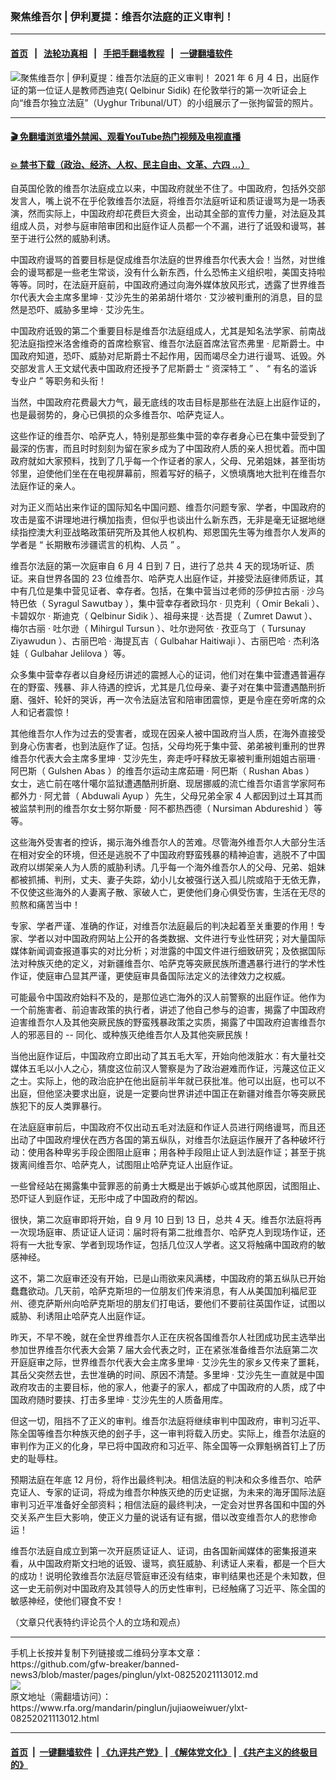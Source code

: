 ### 聚焦维吾尔 | 伊利夏提：维吾尔法庭的正义审判！
------------------------

#### [首页](https://github.com/gfw-breaker/banned-news3/blob/master/README.md) &nbsp;&nbsp;|&nbsp;&nbsp; [法轮功真相](https://github.com/begood0513/basic/blob/master/README.md)  &nbsp;&nbsp;|&nbsp;&nbsp; [手把手翻墙教程](https://github.com/gfw-breaker/guides/wiki)  &nbsp;&nbsp;|&nbsp;&nbsp; [一键翻墙软件](https://github.com/gfw-breaker/nogfw/blob/master/README.md)  



<div id="headerimg">
 <img alt="聚焦维吾尔 | 伊利夏提：维吾尔法庭的正义审判！" src="https://www.rfa.org/mandarin/pinglun/jujiaoweiwuer/ylxt-08252021113012.html/@@images/1c11b118-9f58-4dda-9ded-8274741803a0.jpeg" title="聚焦维吾尔 | 伊利夏提：维吾尔法庭的正义审判！"/>
 <span class="lead_image_caption">
  2021 年 6 月 4 日，出庭作证的第一位证人是教师西迪克( Qelbinur Sidik) 在伦敦举行的第一次听证会上向“维吾尔独立法庭”（Uyghur Tribunal/UT）的小组展示了一张拘留营的照片。
 </span>
 <!-- zoomattribute -->
</div>

<hr/>


#### [ 🎬  免翻墙浏览墙外禁闻、观看YouTube热门视频及电视直播](http://78.141.236.197/)

#### [ 💥  禁书下载（政治、经济、人权、民主自由、文革、六四 ...）](http://78.141.236.197:10000/bbooks/)

<div id="storytext">
 <p>
 </p>
 <p>
  自英国伦敦的维吾尔法庭成立以来，中国政府就坐不住了。中国政府，包括外交部发言人，嘴上说不在乎伦敦维吾尔法庭，将维吾尔法庭听证和质证谩骂为是一场表演，然而实际上，中国政府却花费巨大资金，出动其全部的宣传力量，对法庭及其组成人员，对参与庭审陪审团和出庭作证人员都一个不漏，进行了诋毁和谩骂，甚至于进行公然的威胁利诱。
 </p>
 <p>
  <span>
   中国政府谩骂的首要目标是促成维吾尔法庭的世界维吾尔代表大会！当然，对世维会的谩骂都是一些老生常谈，没有什么新东西，什么恐怖主义组织啦，美国支持啦等等。同时，在法庭开庭前，中国政府通过向海外媒体放风形式，透露了世界维吾尔代表大会主席多里坤
  </span>
  <span>
   ·
  </span>
  <span>
   艾沙先生的弟弟胡什塔尔
  </span>
  <span>
   ·
  </span>
  <span>
   艾沙被判重刑的消息，目的显然是恐吓、威胁多里坤
  </span>
  <span>
   ·
  </span>
  <span>
   艾沙先生。
  </span>
 </p>
 <p>
  <span>
   中国政府诋毁的第二个重要目标是维吾尔法庭组成人，尤其是知名法学家、前南战犯法庭指控米洛舍维奇的首席检察官、维吾尔法庭首席法官杰弗里
  </span>
  <span>
   ·
  </span>
  <span>
   尼斯爵士。中国政府知道，恐吓、威胁对尼斯爵士不起作用，因而竭尽全力进行谩骂、诋毁。外交部发言人王文斌代表中国政府还授予了尼斯爵士
  </span>
  <span>
   “
  </span>
  <span>
   资深特工
  </span>
  <span>
   ”
  </span>
  <span>
   、
  </span>
  <span>
   “
  </span>
  <span>
   有名的滥诉专业户
  </span>
  <span>
   ”
  </span>
  <span>
   等职务和头衔！
  </span>
 </p>
 <p>
  <span>
   当然，中国政府花费最大力气，最无底线的攻击目标是那些在法庭上出庭作证的，也是最弱势的，身心已俱损的众多维吾尔、哈萨克证人。
  </span>
 </p>
 <p>
  <span>
   这些作证的维吾尔、哈萨克人，特别是那些集中营的幸存者身心已在集中营受到了最深的伤害，而且时时刻刻为留在家乡成为了中国政府人质的亲人担忧着。而中国政府就如大家预料，找到了几乎每一个作证者的家人，父母、兄弟姐妹，甚至街坊邻里，迫使他们坐在在电视屏幕前，照着写好的稿子，义愤填膺地大批判在维吾尔法庭作证的亲人。
  </span>
 </p>
 <p>
  <span>
   对为正义而站出来作证的国际知名中国问题、维吾尔问题专家、学者，中国政府的攻击是蛮不讲理地进行横加指责，但似乎也谈出什么新东西，无非是毫无证据地继续指控澳大利亚战略政策研究所及其他人权机构、郑恩国先生等为维吾尔人发声的学者是
  </span>
  <span>
   “
  </span>
  <span>
   长期散布涉疆谎言的机构、人员
  </span>
  <span>
   ”
  </span>
  <span>
   。
  </span>
 </p>
 <p>
  <span>
   维吾尔法庭的第一次庭审自
  </span>
  <span>
   6
  </span>
  <span>
   月
  </span>
  <span>
   4
  </span>
  <span>
   日到
  </span>
  <span>
   7
  </span>
  <span>
   日，进行了总共
  </span>
  <span>
   4
  </span>
  <span>
   天的现场听证、质证。来自世界各国的
  </span>
  <span>
   23
  </span>
  <span>
   位维吾尔、哈萨克人出庭作证，并接受法庭律师质证，其中有几位是集中营见证者、幸存者。包括，在集中营当过老师的莎伊拉古丽
  </span>
  <span>
   ·
  </span>
  <span>
   沙乌特巴依（
  </span>
  <span>
   Syragul Sawutbay
  </span>
  <span>
   ），集中营幸存者欧玛尔
  </span>
  <span>
   ·
  </span>
  <span>
   贝克利（
  </span>
  <span>
   Omir
   <span>
   </span>
   Bekali
  </span>
  <span>
   ）、卡碧奴尔
  </span>
  <span>
   ·
  </span>
  <span>
   斯迪克（
  </span>
  <span>
   Qelbinur Sidik
  </span>
  <span>
   ）、祖母来提
  </span>
  <span>
   ·
  </span>
  <span>
   达吾提（
  </span>
  <span>
   Zumret Dawut
  </span>
  <span>
   ）、
  </span>
  <span>
   <span>
    梅尔古丽
   </span>
  </span>
  <span>
   ·
  </span>
  <span>
   吐尔逊（
  </span>
  <span>
   Mihirgul Tursun
  </span>
  <span>
   ）、吐尔逊阿依
  </span>
  <span>
   ·
  </span>
  <span>
   孜亚乌丁（
  </span>
  <span>
   Tursunay Ziyawudun
  </span>
  <span>
   ）、古丽巴哈
  </span>
  <span>
   ·
  </span>
  <span>
   海提瓦吉（
  </span>
  <span>
   Gulbahar Haitiwaji
  </span>
  <span>
   ）、古丽巴哈
  </span>
  <span>
   ·
  </span>
  <span>
   杰利洛娃（
  </span>
  <span>
   Gulbahar Jelilova
  </span>
  <span>
   ）等。
  </span>
 </p>
 <p>
  <span>
   众多集中营幸存者以自身经历讲述的震撼人心的证词，他们对在集中营遭遇普遍存在的野蛮、残暴、非人待遇的控诉，尤其是几位母亲、妻子对在集中营遭遇酷刑折磨、强奸、轮奸的哭诉，再一次令法庭法官和陪审团震惊，更是令座在旁听席的众人和记者震惊！
  </span>
 </p>
 <p>
  <span>
   其他维吾尔人作为过去的受害者，或现在因亲人被中国政府当人质，在海外直接受到身心伤害者，也到法庭作了证。包括，父母均死于集中营、弟弟被判重刑的世界维吾尔代表大会主席多里坤
  </span>
  <span>
   ·
  </span>
  <span>
   艾沙先生，奔走呼吁释放无辜被判重刑姐姐古丽珊
  </span>
  <span>
   ·
  </span>
  <span>
   阿巴斯（
  </span>
  <span>
   Gulshen Abas
  </span>
  <span>
   ）的维吾尔运动主席茹珊
  </span>
  <span>
   ·
  </span>
  <span>
   阿巴斯（
  </span>
  <span>
   Rushan Abas
  </span>
  <span>
   ）
  </span>
  <span>
   <span>
    女士，逃亡前在喀什噶尔监狱遭遇酷刑折磨、现居挪威的流亡维吾尔语言学家阿布都外力
   </span>
  </span>
  <span>
   ·
  </span>
  <span>
   阿尤普（
  </span>
  <span>
   Abduwali Ayup
  </span>
  <span>
   ）先生，父母兄弟全家
  </span>
  <span>
   4
  </span>
  <span>
   人都因到过土耳其而被监禁判刑的维吾尔女士努尔斯曼
  </span>
  <span>
   ·
  </span>
  <span>
   阿不都热西德（
  </span>
  <span>
   Nursiman Abdureshid
  </span>
  <span>
   ）等等。
  </span>
 </p>
 <p>
  <span>
   这些海外受害者的控诉，揭示海外维吾尔人的苦难。尽管海外维吾尔人大部分生活在相对安全的环境，但还是逃脱不了中国政府野蛮残暴的精神迫害，逃脱不了中国政府以绑架亲人为人质的威胁利诱。几乎每一个海外维吾尔人的父母、兄弟、姐妹都被抓捕、判刑，丈夫、妻子失踪，幼小儿女被强行送入孤儿院或陷于无依无靠，不仅使这些海外的人妻离子散、家破人亡，更使他们身心俱受伤害，生活在无尽的煎熬和痛苦当中！
  </span>
 </p>
 <p>
  <span>
   专家、学者严谨、准确的作证，对维吾尔法庭最后的判决起着至关重要的作用！专家、学者以对中国政府网站上公开的各类数据、文件进行专业性研究；对大量国际媒体新闻调查报道事实的对比分析；对泄露的中国文件进行细致研究；及依据国际法对种族灭绝的定义，对新疆维吾尔、哈萨克等突厥民族所遭遇暴行进行的学术性作证，使庭审凸显其严谨，更使庭审具备国际法定义的法律效力之权威。
  </span>
 </p>
 <p>
  <span>
   可能最令中国政府始料不及的，是那位逃亡海外的汉人前警察的出庭作证。他作为一个前施害者、前迫害政策的执行者，讲述了他自己参与的迫害，揭露了中国政府迫害维吾尔人及其他突厥民族的野蛮残暴政策之实质，揭露了中国政府迫害维吾尔人的邪恶目的
  </span>
  <span>
   --
  </span>
  <span>
   同化、或种族灭绝维吾尔人及其他突厥民族！
  </span>
 </p>
 <p>
  <span>
   当他出庭作证后，中国政府立即出动了其五毛大军，开始向他泼脏水：有大量社交媒体五毛以小人之心，猜度这位前汉人警察是为了政治避难而作证，污蔑这位正义之士。实际上，他的政治庇护在他出庭前半年就已获批准。他可以出庭，也可以不出庭，但他坚决要求出庭，说是一定要向世界讲述中国正在新疆对维吾尔等突厥民族犯下的反人类罪暴行。
  </span>
 </p>
 <p>
  <span>
   在法庭庭审前后，中国政府不仅出动五毛对法庭和作证人员进行网络谩骂，而且还出动了中国政府埋伏在西方各国的第五纵队，对维吾尔法庭运作展开了各种破坏行动：使用各种卑劣手段企图阻止庭审；用各种手段阻止证人到法庭作证；甚至于挑拨离间维吾尔、哈萨克人，试图阻止哈萨克证人出庭作证。
  </span>
 </p>
 <p>
  <span>
   一些曾经站在揭露集中营罪恶的前勇士大概是出于嫉妒心或其他原因，试图阻止、恐吓证人到庭作证，无形中成了中国政府的帮凶。
  </span>
 </p>
 <p>
  <span>
   很快，第二次庭审即将开始，自
  </span>
  <span>
   9
  </span>
  <span>
   月
  </span>
  <span>
   10
  </span>
  <span>
   日到
  </span>
  <span>
   13
  </span>
  <span>
   日，总共
  </span>
  <span>
   4
  </span>
  <span>
   天。维吾尔法庭将再一次现场庭审、质证证人证词：届时将有第二批维吾尔、哈萨克人到现场作证，还将有一大批专家、学者到现场作证，包括几位汉人学者。这又将触痛中国政府的敏感神经。
  </span>
 </p>
 <p>
  <span>
   这不，第二次庭审还没有开始，已是山雨欲来风满楼，中国政府的第五纵队已开始蠢蠢欲动。几天前，哈萨克斯坦的一位朋友们传来消息，有人从美国加利福尼亚州、德克萨斯州向哈萨克斯坦的朋友们打电话，要他们不要前往英国作证，试图以威胁、利诱阻止哈萨克人出庭作证。
  </span>
 </p>
 <p>
  <span>
   昨天，不早不晚，就在全世界维吾尔人正在庆祝各国维吾尔人社团成功民主选举出参加世界维吾尔代表大会第
  </span>
  <span>
   7
  </span>
  <span>
   届大会代表之时，正在紧张准备维吾尔法庭第二次开庭庭审之际，世界维吾尔代表大会主席多里坤
  </span>
  <span>
   ·
  </span>
  <span>
   艾沙先生的家乡又传来了噩耗，其岳父突然去世，去世准确的时间、原因不清楚。多里坤
  </span>
  <span>
   ·
  </span>
  <span>
   艾沙先生一直就是中国政府攻击的主要目标，他的家人，他妻子的家人，都成了中国政府的人质，成了中国政府随时要挟、打击多里坤
  </span>
  <span>
   ·
  </span>
  <span>
   艾沙先生的人质备用库。
  </span>
 </p>
 <p>
  <span>
   但这一切，阻挡不了正义的审判。维吾尔法庭将继续审判中国政府，审判习近平、陈全国等维吾尔种族灭绝的刽子手，这一审判将载入历史。实际上，维吾尔法庭的审判作为正义的化身，早已将中国政府和习近平、陈全国等一众罪魁祸首钉上了历史的耻辱柱。
  </span>
 </p>
 <p>
  <span>
   预期法庭在年底
  </span>
  <span>
   12
  </span>
  <span>
   月份，将作出最终判决。相信法庭的判决和众多维吾尔、哈萨克证人、专家的证词，将成为维吾尔种族灭绝的历史证据，为未来的海牙国际法庭审判习近平准备好全部资料；相信法庭的最终判决，一定会对世界各国和中国的外交关系产生巨大影响，使正义力量的说话有证有据，借以改变维吾尔人的悲惨命运！
  </span>
 </p>
 <p>
  <span>
   维吾尔法庭自成立到第一次开庭质证证人、证词，由各国新闻媒体的密集报道来看，从中国政府斯文扫地的诋毁、谩骂，疯狂威胁、利诱证人来看，都是一个巨大的成功！说明伦敦维吾尔法庭尽管庭审还没有结束，审判结果也还是个未知数，但这一史无前例对中国政府及其领导人的历史性审判，已经触痛了习近平、陈全国的敏感神经，使他们寝食不安！
  </span>
 </p>
 <p>
 </p>
 <p>
  （文章只代表特约评论员个人的立场和观点）
 </p>
</div>

<hr/>
手机上长按并复制下列链接或二维码分享本文章：<br/>
https://github.com/gfw-breaker/banned-news3/blob/master/pages/pinglun/ylxt-08252021113012.md <br/>
<a href='https://github.com/gfw-breaker/banned-news3/blob/master/pages/pinglun/ylxt-08252021113012.md'><img src='https://github.com/gfw-breaker/banned-news3/blob/master/pages/pinglun/ylxt-08252021113012.md.png'/></a> <br/>
原文地址（需翻墙访问）：https://www.rfa.org/mandarin/pinglun/jujiaoweiwuer/ylxt-08252021113012.html


------------------------
#### [首页](https://github.com/gfw-breaker/banned-news3/blob/master/README.md) &nbsp;|&nbsp; [一键翻墙软件](https://github.com/gfw-breaker/nogfw/blob/master/README.md) &nbsp;| [《九评共产党》](https://github.com/gfw-breaker/9ping.md/blob/master/README.md#九评之一评共产党是什么) | [《解体党文化》](https://github.com/gfw-breaker/jtdwh.md/blob/master/README.md) | [《共产主义的终极目的》](https://github.com/gfw-breaker/gczydzjmd.md/blob/master/README.md)


<img src='http://gfw-breaker.win/banned-news3/pages/pinglun/ylxt-08252021113012.md' width='0px' height='0px'/>